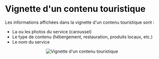 # Vignette d'un contenu touristique

Les informations affichées dans la vignette d'un contenu touristique sont :

- La ou les photos du service (caroussel) 
- Le type de contenu (hébergement, restauration, produits locaux, etc.)
- Le nom du service

<center>
  <a title="Vignette d'un contenu touristique"><img src="/components/card_touristic_content.png" alt="Vignette d'un contenu touristique"></a>
</center>

